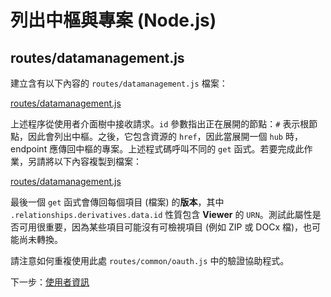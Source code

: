 # 列出中樞與專案 (Node.js)

## routes/datamanagement.js

建立含有以下內容的 `routes/datamanagement.js` 檔案：

[routes/datamanagement.js](_snippets/viewhubmodels/node/routes/datamanagement.1.js ':include :type=code javascript')

上述程序從使用者介面樹中接收請求。`id` 參數指出正在展開的節點：`#` 表示根節點，因此會列出中樞。之後，它包含資源的 `href`，因此當展開一個 `hub` 時，endpoint 應傳回中樞的專案。上述程式碼呼叫不同的 `get` 函式。若要完成此作業，另請將以下內容複製到檔案：

[routes/datamanagement.js](_snippets/viewhubmodels/node/routes/datamanagement.2.js ':include :type=code javascript')

最後一個 `get` 函式會傳回每個項目 (檔案) 的**版本**，其中 `.relationships.derivatives.data.id` 性質包含 **Viewer** 的 `URN`。測試此屬性是否可用很重要，因為某些項目可能沒有可檢視項目 (例如 ZIP 或 DOCx 檔)，也可能尚未轉換。

請注意如何重複使用此處 `routes/common/oauth.js` 中的驗證協助程式。

下一步：[使用者資訊](/zh-TW/oauth/user/readme)